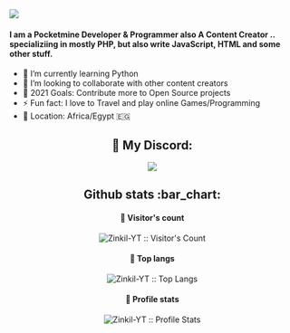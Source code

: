 <img src="https://github.com/Zinkil-YT/Zinkil-YT/blob/main/animation.svg"/>

#### I am a Pocketmine Developer & Programmer also  A  Content Creator .. specializiing in mostly PHP, but also write JavaScript, HTML and some other stuff.

- 🌱 I’m currently learning Python
- 👯 I’m looking to collaborate with other content creators
- 🥅 2021 Goals: Contribute more to Open Source projects
- ⚡ Fun fact: I love to Travel and play online Games/Programming
- 📍 Location: Africa/Egypt :egypt: 

<h2 align="center">👻 My Discord: </h2>
<p align="center"><img src="https://discord.c99.nl/widget/theme-2/563636648798322689.png" /></p>


<h2 align="center">Github stats :bar_chart:</h2>

<h4 align="center">👀 Visitor's count </h4>
<p align="center"><img src="https://profile-counter.glitch.me/{Zinkil-YT}/count.svg" alt="Zinkil-YT :: Visitor's Count" /></p>

<h4 align="center">🚀 Top langs </h4>
<p align="center"><img src="https://github-readme-stats.vercel.app/api/top-langs/?username=Zinkil-YT&langs_count=10&theme=tokyonight&layout=compact" alt="Zinkil-YT :: Top Langs" /></p>

<h4 align="center">💾 Profile stats </h4>
<p align="center"><img src="https://github-readme-stats.vercel.app/api?username=Zinkil-YT&&show_icons=true&title_color=32e3e6&icon_color=c723de&text_color=32e3e6&bg_color=0d0d0d" alt="Zinkil-YT :: Profile Stats" /></p>

<br>

<!--
**Zinkil-YT/Zinkil-YT** is a ✨ _special_ ✨ repository because its `README.md` (this file) appears on your GitHub profile

Discord idea is taken from 0x00032 | https://github.com/0x00032/0x00032
